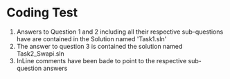 # Coding Test
1. Answers to Question 1 and 2 including all their respective sub-questions have are contained in the Solution named 'Task1.sln'
2. The answer to question 3 is contained the solution named Task2_Swapi.sln
3. InLine comments have been bade to point to the respective sub-question answers
